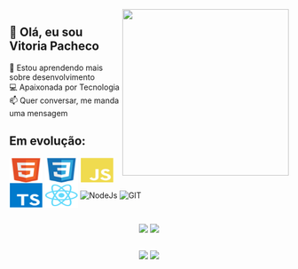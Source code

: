 <img align=right width="300" height="300" src="https://media.giphy.com/media/o0vwzuFwCGAFO/giphy.gif">

<h2>👋 Olá, eu sou Vitoria Pacheco</h2>

<p>👀 Estou aprendendo mais sobre desenvolvimento
<br> 💻 Apaixonada por Tecnologia
<br>📫 Quer conversar, me manda uma mensagem</p>

<h2>Em evolução:</h2>
<div style="display: inline_block">
  <img align="center" alt="HTML" height="45" width="60" padding-top="5" src="https://raw.githubusercontent.com/devicons/devicon/master/icons/html5/html5-original.svg">
  <img align="center" alt="CSS" height="45" width="60" padding-top="5" src="https://raw.githubusercontent.com/devicons/devicon/master/icons/css3/css3-original.svg">
  <img align="center" alt="Js" height="45" width="60" padding-top="5" src="https://raw.githubusercontent.com/devicons/devicon/master/icons/javascript/javascript-plain.svg">
  <img align="center" alt="Ts" height="45" width="60" padding-top="5" src="https://raw.githubusercontent.com/devicons/devicon/master/icons/typescript/typescript-plain.svg">
  <img align="center" alt="React" height="45" width="60" padding-top="5" src="https://raw.githubusercontent.com/devicons/devicon/master/icons/react/react-original.svg">
  <img align="center" alt="NodeJs" height="45" width="60" padding-top="5" src="https://cdn.jsdelivr.net/gh/devicons/devicon/icons/nodejs/nodejs-original.svg">
  <img align="center" alt="GIT" height="45" width="60" padding-top="5" src="https://raw.githubusercontent.com/jmnote/z-icons/master/svg/git.svg">
</div>

##
  <div align="center">
    <img height="180" src="https://github-readme-stats.anuraghazra1.vercel.app/api/top-langs/?username=vitoriapac&layout=compact&theme=tokyonight"/>
  <img height="180em" src="https://github-readme-stats.vercel.app/api?username=vitoriapac&show_icons=true&t&theme=tokyonight"/>
  </div>
 
##
  <div align="center" >
  <a href = "mailto:vitoriac.pac@gmail.com"><img src="https://img.shields.io/badge/-Gmail-%23333?style=for-the-badge&logo=gmail&logoColor=white" target="_blank"></a>
  <a href="https://www.linkedin.com/in/vitoriacpac" target="_blank"><img src="https://img.shields.io/badge/-LinkedIn-%230077B5?style=for-the-badge&logo=linkedin&logoColor=white" target="_blank"></a> 
  </div>

<!---
vitoriapac/vitoriapac is a ✨ special ✨ repository because its `README.md` (this file) appears on your GitHub profile.
You can click the Preview link to take a look at your changes.
--->

